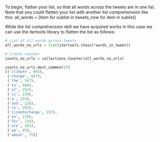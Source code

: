 <!--title={Flattening the List}-->

To begin, flatten your list, so that all words across the tweets are in one list. Note that you could flatten your list with another list comprehension like this: all_words = [item for sublist in tweets_nsw for item in sublist]

While the list comprehension skill we have acquired works in this case we can use the itertools library to flatten the list as follows:

``` python
# List of all words across tweets
all_words_no_urls = list(itertools.chain(*words_in_tweet))

# Create counter
counts_no_urls = collections.Counter(all_words_no_urls)

counts_no_urls.most_common(15)
[('climate', 865),
 ('change', 667),
 ('the', 547),
 ('to', 446),
 ('of', 252),
 ('is', 239),
 ('a', 233),
 ('and', 226),
 ('in', 203),
 ('climatechange', 197),
 ('on', 176),
 ('for', 134),
 ('are', 101),
 ('we', 93),
 ('about', 75)]
```

